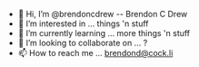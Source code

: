 - 👋 Hi, I’m @brendoncdrew -- Brendon C Drew  
- 👀 I’m interested in ... things 'n stuff
- 🌱 I’m currently learning ... more things 'n stuff
- 💞️ I’m looking to collaborate on ... ?
- 📫 How to reach me ... brendond@cock.li

<!---
brendoncdrew/brendoncdrew is a ✨ special ✨ repository because its `README.md` (this file) appears on your GitHub profile.
You can click the Preview link to take a look at your changes.
--->
